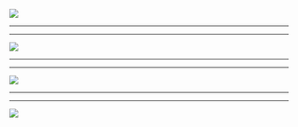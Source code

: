 ![](https://www.luffycity.com/data/knight/img/02322.jpg)
***
***
![](https://www.luffycity.com/data/knight/img/023-1.png)
***
***
![](https://www.luffycity.com/data/knight/img/023-2.png)
***
***
![](https://www.luffycity.com/data/knight/img/024.png)
